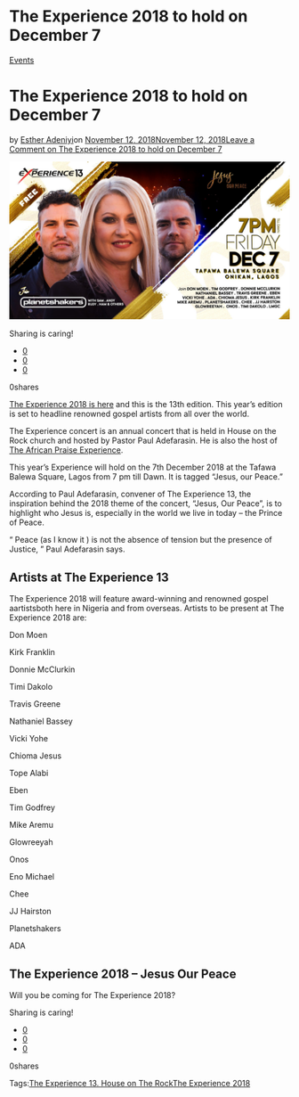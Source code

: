 # The Experience 2018 to hold on December 7

[Events](https://estheradeniyi.com/category/events/)
# The Experience 2018 to hold on December 7

by [Esther Adeniyi](https://estheradeniyi.com/author/esther-adeniyi/)on [November 12, 2018November 12, 2018](https://estheradeniyi.com/the-experience-2018/)[Leave a Comment on The Experience 2018 to hold on December 7](https://estheradeniyi.com/the-experience-2018/#respond)

![The Experience 2018](images\The-Experience-2018.jpg)

Sharing is caring!

- [0](https://www.facebook.com/sharer/sharer.php?u=https%3A%2F%2Festheradeniyi.com%2Fthe-experience-2018%2F&amp;t=The%20Experience%202018%20to%20hold%20on%20December%207)
- [0](https://twitter.com/intent/tweet?text=The%20Experience%202018%20to%20hold%20on%20December%207&amp;url=https%3A%2F%2Festheradeniyi.com%2Fthe-experience-2018%2F)
- [0](#)

0shares

[The Experience 2018 is here](http://theexperiencelagos.com/2018/) and this is the 13th edition. This year&#x2019;s edition is set to headline renowned gospel artists from all over the world.

The Experience concert is an annual concert that is held in House on the Rock church and hosted by Pastor Paul Adefarasin. He is also the host of [The African Praise Experience](https://estheradeniyi.com/the-african-praise-experience-2018/).

This year&#x2019;s Experience will hold on the 7th December 2018 at the Tafawa Balewa Square, Lagos from 7 pm till Dawn. It is tagged &#x201C;Jesus, our Peace.&#x201D;

According to Paul Adefarasin, convener of The Experience 13, the inspiration behind the 2018 theme of the concert, &#x201C;Jesus, Our Peace&#x201D;, is to highlight who Jesus is, especially in the world we live in today &#x2013; the Prince of Peace.

&#x201C; Peace (as I know it ) is not the absence of tension but the presence of Justice, &#x201D; Paul Adefarasin says.

## Artists at The Experience 13

The Experience 2018 will feature&#xA0;award-winning and renowned gospel aartistsboth here in Nigeria and from overseas. Artists&#xA0;to be present at The Experience 2018 are:

Don Moen

Kirk Franklin

Donnie McClurkin

Timi Dakolo

Travis Greene

Nathaniel Bassey

Vicki Yohe

Chioma Jesus

Tope Alabi

Eben

Tim Godfrey

Mike Aremu

Glowreeyah

Onos

Eno Michael

Chee

JJ Hairston

Planetshakers

ADA

## The Experience 2018 &#x2013; Jesus Our Peace

Will you be coming for The Experience 2018?

Sharing is caring!

- [0](https://www.facebook.com/sharer/sharer.php?u=https%3A%2F%2Festheradeniyi.com%2Fthe-experience-2018%2F&amp;t=The%20Experience%202018%20to%20hold%20on%20December%207)
- [0](https://twitter.com/intent/tweet?text=The%20Experience%202018%20to%20hold%20on%20December%207&amp;url=https%3A%2F%2Festheradeniyi.com%2Fthe-experience-2018%2F)
- [0](#)

0shares

Tags:[The Experience 13. House on The Rock](https://estheradeniyi.com/tag/the-experience-13-house-on-the-rock/)[The Experience 2018](https://estheradeniyi.com/tag/the-experience-2018/)